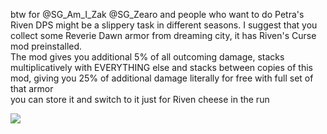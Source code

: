 btw
for @SG_Am_I_Zak @SG_Zearo and people who want to do Petra's  
Riven DPS might be a slippery task in different seasons. I suggest that you collect some Reverie Dawn armor from dreaming city, it has Riven's Curse mod preinstalled.  
The mod gives you additional 5% of all outcoming damage, stacks multiplicatively with EVERYTHING else and stacks between copies of this mod, giving you 25% of additional damage literally for free with full set of that armor  
you can store it and switch to it just for Riven cheese in the run   

![](https://cdn.discordapp.com/attachments/478295827962658826/1070491323460755639/image.png)
